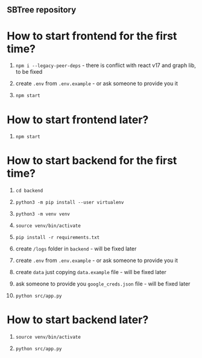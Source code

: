 ## SBTree repository

# How to start frontend for the first time?

1. `npm i --legacy-peer-deps` - there is conflict with react v17 and graph lib, to be fixed

2. create `.env` from `.env.example` - or ask someone to provide you it

3. `npm start`

# How to start frontend later?

1. `npm start`

# How to start backend for the first time?

1. `cd backend`

2. `python3 -m pip install --user virtualenv`

3. `python3 -m venv venv`

4. `source venv/bin/activate`

5. `pip install -r requirements.txt`

6. create `/logs` folder in `backend` - will be fixed later

7. create `.env` from `.env.example` - or ask someone to provide you it

8. create `data` just copying `data.example` file - will be fixed later

9. ask someone to provide you `google_creds.json` file - will be fixed later

10. `python src/app.py`

# How to start backend later?

1. `source venv/bin/activate`

3. `python src/app.py`

